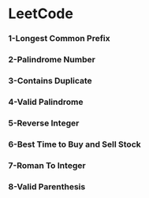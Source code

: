 # LeetCode

### 1-Longest Common Prefix

### 2-Palindrome Number

### 3-Contains Duplicate

### 4-Valid Palindrome

### 5-Reverse Integer

### 6-Best Time to Buy and Sell Stock

### 7-Roman To Integer

### 8-Valid Parenthesis
